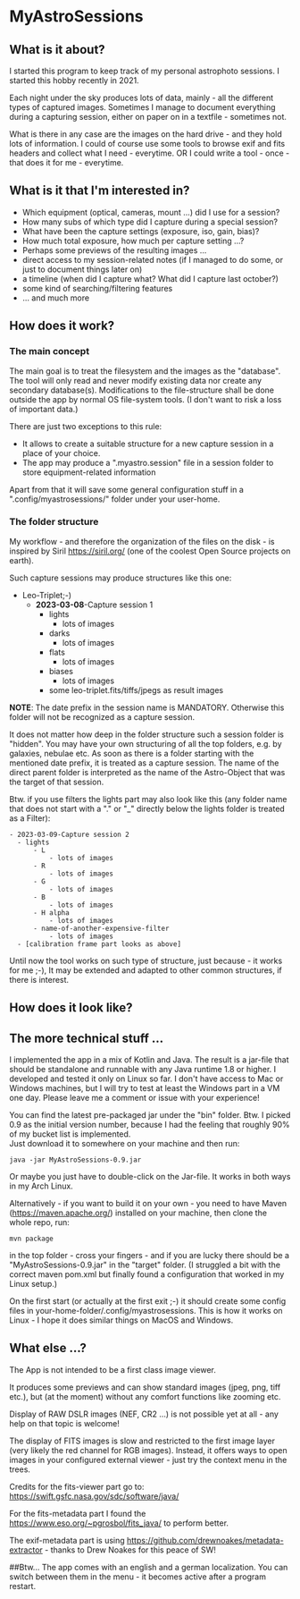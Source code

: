 # MyAstroSessions
## What is it about?
I started this program to keep track of my personal astrophoto sessions. I started this hobby recently in 2021.

Each night under the sky produces lots of data, mainly - all the different types of captured images.
Sometimes I manage to document everything during a capturing session, either on paper on in a textfile - sometimes not.

What is there in any case are the images on the hard drive - and they hold lots of information. 
I could of course use some tools to browse exif and fits headers and collect what I need - everytime. 
OR I could write a tool - once - that does it for me - everytime.   

## What is it that I'm interested in? 
- Which equipment (optical, cameras, mount ...) did I use for a session?
- How many subs of which type did I capture during a special session?
- What have been the capture settings (exposure, iso, gain, bias)?
- How much total exposure, how much per capture setting ...?
- Perhaps some previews of the resulting images ...
- direct access to my session-related notes (if I managed to do some, or just to document things later on)
- a timeline (when did I capture what? What did I capture last october?)
- some kind of searching/filtering features 
- ... and much more



## How does it work?
### The main concept
The main goal is to treat the filesystem and the images as the "database". 
The tool will only read and never modify existing data nor create any secondary database(s). Modifications to the file-structure shall be done outside the app by normal OS file-system tools.
(I don't want to risk a loss of important data.)

There are just two exceptions to this rule:
- It allows to create a suitable structure for a new capture session in a place of your choice.
- The app may produce a ".myastro.session" file in a session folder to store equipment-related information

Apart from that it will save some general configuration stuff in a ".config/myastrosessions/" folder under your user-home.

### The folder structure
My workflow - and therefore the organization of the files on the disk - is inspired by Siril https://siril.org/ (one of the coolest Open Source projects on earth).

Such capture sessions may produce structures like this one:
- Leo-Triplet;-)
    - **2023-03-08**-Capture session 1
      - lights
          - lots of images
      - darks
          - lots of images
      - flats
          - lots of images
      - biases
          - lots of images
      - some leo-triplet.fits/tiffs/jpegs as result images

**NOTE**: The date prefix in the session name is MANDATORY. Otherwise this folder will not be recognized as a capture session.

It does not matter how deep in the folder structure such a session folder is "hidden". 
You may have your own structuring of all the top folders, e.g. by galaxies, nebulae etc. 
As soon as there is a folder starting with the mentioned date prefix, it is treated as a capture session.
The name of the direct parent folder is interpreted as the name of the Astro-Object that was the target of that session. 

Btw. if you use filters the lights part may also look like this 
(any folder name that does not start with a "." or "_" directly below the lights folder is treated as a Filter):
    
    - 2023-03-09-Capture session 2
      - lights
          - L
              - lots of images
          - R
              - lots of images
          - G
              - lots of images
          - B
              - lots of images
          - H alpha
              - lots of images
          - name-of-another-expensive-filter
              - lots of images
      - [calibration frame part looks as above]

Until now the tool works on such type of structure, just because - it works for me ;-), 
It may be extended and adapted to other common structures, if there is interest.

## How does it look like?

## The more technical stuff ...
I implemented the app in a mix of Kotlin and Java. 
The result is a jar-file that should be standalone and runnable with any Java runtime 1.8 or higher.
I developed and tested it only on Linux so far. I don't have access to Mac or Windows machines, 
but I will try to test at least the Windows part in a VM one day. Please leave me a comment or issue with your experience!

You can find the latest pre-packaged jar under the "bin" folder. 
Btw. I picked 0.9 as the initial version number, because I had the feeling that roughly 90% of my bucket list is implemented.  
Just download it to somewhere on your machine and then run:

`java -jar MyAstroSessions-0.9.jar`

Or maybe you just have to double-click on the Jar-file. It works in both ways in my Arch Linux.

Alternatively - if you want to build it on your own - you need to have Maven (https://maven.apache.org/) installed on your machine, 
then clone the whole repo, run:

`mvn package`

in the top folder - cross your fingers - and if you are lucky there should be a "MyAstroSessions-0.9.jar" in the "target" folder. 
(I struggled a bit with the correct maven pom.xml but finally found a configuration that worked in my Linux setup.)

On the first start (or actually at the first exit ;-) it should create some config files in your-home-folder/.config/myastrosessions. 
This is how it works on Linux - I hope it does similar things on MacOS and Windows.

## What else ...?
The App is not intended to be a first class image viewer. 

It produces some previews and can show standard images (jpeg, png, tiff etc.), but (at the moment) without any comfort functions like zooming etc. 

Display of RAW DSLR images (NEF, CR2 ...) is not possible yet at all - any help on that topic is welcome! 

The display of FITS images is slow and restricted to the first image layer (very likely the red channel for RGB images). 
Instead, it offers ways to open images in your configured external viewer - just try the context menu in the trees.

Credits for the fits-viewer part go to: https://swift.gsfc.nasa.gov/sdc/software/java/ 

For the fits-metadata part I found the https://www.eso.org/~pgrosbol/fits_java/ to perform better.

The exif-metadata part is using https://github.com/drewnoakes/metadata-extractor - thanks to Drew Noakes for this peace of SW!

##Btw...
The app comes with an english and a german localization. You can switch between them in the menu - it becomes active after a program restart.
